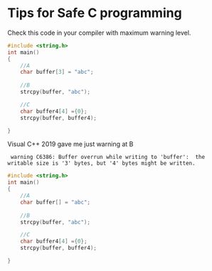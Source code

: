 # Tips for Safe C programming


Check this code in your compiler with maximum warning level.

```cpp
#include <string.h>
int main()
{
    //A
    char buffer[3] = "abc";
    
    //B
    strcpy(buffer, "abc");

    //C
    char buffer4[4] ={0};
    strcpy(buffer, buffer4);

}
```


Visual C++ 2019 gave me just warning at B
```
 warning C6386: Buffer overrun while writing to 'buffer':  the writable size is '3' bytes, but '4' bytes might be written.
```

```cpp
#include <string.h>
int main()
{
    //A
    char buffer[] = "abc";
    
    //B
    strcpy(buffer, "abc");

    //C
    char buffer4[4] ={0};
    strcpy(buffer, buffer4);

}
```

